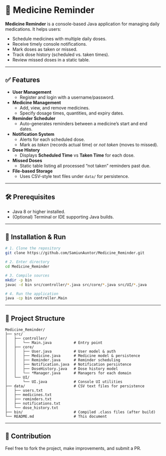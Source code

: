# 💊 Medicine Reminder

**Medicine Reminder** is a console-based Java application for managing daily medications. It helps users:
- Schedule medicines with multiple daily doses.
- Receive timely console notifications.
- Mark doses as taken or missed.
- Track dose history (scheduled vs. taken times).
- Review missed doses in a static table.

---

## ✅ Features

- **User Management**
  - Register and login with a username/password.
- **Medicine Management**
  - Add, view, and remove medicines.
  - Specify dosage times, quantities, and expiry dates.
- **Reminder Scheduler**
  - Auto-generates reminders between a medicine’s start and end dates.
- **Notification System**
  - Alerts for each scheduled dose.
  - Mark as _taken_ (records actual time) or _not taken_ (moves to missed).
- **Dose History**
  - Displays **Scheduled Time** vs **Taken Time** for each dose.
- **Missed Doses**
  - Static table listing all processed “not taken” reminders past due.
- **File-based Storage**
  - Uses CSV-style text files under `data/` for persistence.

---

## 🛠 Prerequisites

- Java 8 or higher installed.
- (Optional) Terminal or IDE supporting Java builds.

---

## 🚀 Installation & Run

```bash
# 1. Clone the repository
git clone https://github.com/SamiunAuntor/Medicine_Reminder.git

# 2. Enter directory
cd Medicine_Reminder

# 3. Compile sources
mkdir -p bin
javac -d bin src/controller/*.java src/core/*.java src/UI/*.java

# 4. Run the application
java -cp bin controller.Main
```

---

## 📂 Project Structure

```
Medicine_Reminder/
├── src/
│   ├── controller/
│   │   └── Main.java          # Entry point
│   ├── core/
│   │   ├── User.java          # User model & auth
│   │   ├── Medicine.java      # Medicine model & persistence
│   │   ├── Reminder.java      # Reminder scheduling
│   │   ├── Notification.java  # Notification persistence
│   │   ├── DoseHistory.java   # Dose history model
│   │   └── *Manager.java      # Managers for each domain
│   └── UI/
│       └── UI.java            # Console UI utilities
├── data/                      # CSV text files for persistence
│   ├── users.txt
│   ├── medicines.txt
│   ├── reminders.txt
│   ├── notifications.txt
│   └── dose_history.txt
├── bin/                       # Compiled .class files (after build)
└── README.md                  # This document
```

---

## 🙌 Contribution

Feel free to fork the project, make improvements, and submit a PR.

